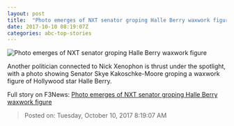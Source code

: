 ```yaml
---
layout: post
title:  "Photo emerges of NXT senator groping Halle Berry waxwork figure"
date: 2017-10-10 08:19:07Z
categories: abc-top-stories
---
```


![Photo emerges of NXT senator groping Halle Berry waxwork figure](http://www.abc.net.au/news/image/9035896-1x1-700x700.jpg)

Another politician connected to Nick Xenophon is thrust under the spotlight, with a photo showing Senator Skye Kakoschke-Moore groping a waxwork figure of Hollywood star Halle Berry.


Full story on F3News: [Photo emerges of NXT senator groping Halle Berry waxwork figure](http://www.f3nws.com/n/xzdmKJ)

> Posted on: Tuesday, October 10, 2017 8:19:07 AM
